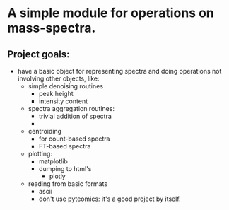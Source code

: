 # A simple module for operations on mass-spectra.

## Project goals:

* have a basic object for representing spectra and doing operations not involving other objects, like:
	* simple denoising routines
		* peak height
		* intensity content
	* spectra aggregation routines:
		* trivial addition of spectra
		* 
	* centroiding
		* for count-based spectra
		* FT-based spectra
	* plotting:
		* matplotlib
		* dumping to html's
			* plotly
	* reading from basic formats
		* ascii
		* don't use pyteomics: it's a good project by itself.

